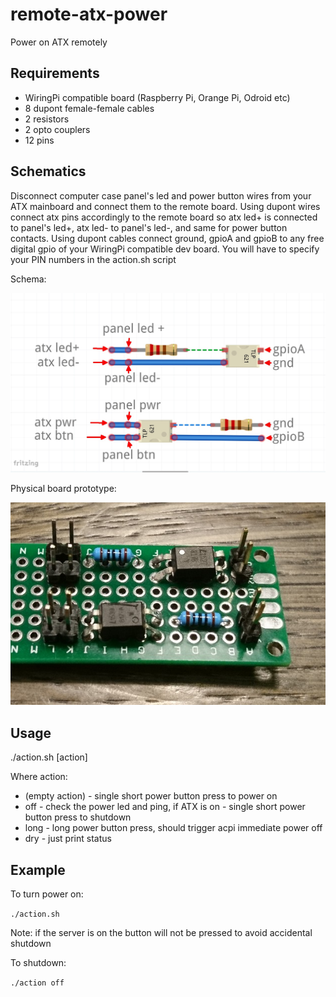 # remote-atx-power
Power on ATX remotely


## Requirements

* WiringPi compatible board (Raspberry Pi, Orange Pi, Odroid etc)
* 8 dupont female-female cables
* 2 resistors 
* 2 opto couplers
* 12 pins


## Schematics

Disconnect computer case panel's led and power button wires from your ATX mainboard and connect them to the remote board. Using dupont wires connect atx pins accordingly to the remote board so atx led+ is connected to panel's led+, atx led- to panel's led-, and same for power button contacts. Using dupont cables connect ground, gpioA and gpioB to any free digital gpio of your WiringPi compatible dev board. You will have to specify your PIN numbers in the action.sh script

Schema:

![Remote ATX power board](atx-power-schematics.jpg)

Physical board prototype:

![Remote ATX power board](atx-power-board-prototype.jpg?raw=true)

## Usage

./action.sh [action]

Where action:

* (empty action) - single short power button press to power on
* off - check the power led and ping, if ATX is on - single short power button press to shutdown
* long - long power button press, should trigger acpi immediate power off
* dry - just print status

## Example

To turn power on:

`./action.sh`

Note: if the server is on the button will not be pressed to avoid accidental shutdown

To shutdown:

`./action off`
